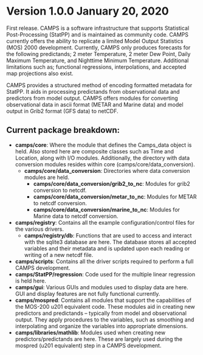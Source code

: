 # Version 1.0.0 January 20, 2020

First release.  CAMPS is a software infrastructure that supports Statistical Post-Processing (StatPP) and is maintained as community code. CAMPS currently offers the ability to replicate a limited Model Output Statistics (MOS) 2000 development.  Currently, CAMPS only produces forecasts for the following predictands; 2 meter Temperature, 2 meter Dew Point, Daily Maximum Temperature, and Nighttime Minimum Temperature.  Additional limitations such as; functional regressions, interpolations, and accepted map projections also exist.

CAMPS provides a structured method of encoding formatted metadata for StatPP.  It aids in processing predictands from observational data and predictors from model output.  CAMPS offers modules for converting observational data in ascii format (METAR and Marine data) and model output in Grib2 format (GFS data) to netCDF.

## Current package breakdown:

* __camps/core__: Where the module that defines the Camps_data object is held. Also stored here are composite classes such as Time and Location, along with I/O modules. Additionally, the directory with data conversion modules resides within core (camps/core/data_conversion).
	* __camps/core/data_conversion__: Directories where data conversion modules are held.
		* __camps/core/data_conversion/grib2_to_nc__: Modules for grib2 conversion to netcdf.
		* __camps/core/data_conversion/metar_to_nc__: Modules for METAR to netcdf conversion.
		* __camps/core/data_conversion/marine_to_nc__: Modules for Marine data to netcdf conversion.
* __camps/registry__: Contains all the example configuration/control files for the various drivers.
	* __camps/registry/db__: Functions that are used to access and interact with the sqlite3 database are here. The database stores all accepted variables and their metadata and is updated upon each reading or writing of a new netcdf file.
* __camps/scripts__: Contains all the driver scripts required to perform a full CAMPS development.
* __camps/StatPP/regression__: Code used for the multiple linear regression is held here.
* __camps/gui__: Various GUIs and modules used to display data are here.  GUI and display features are not fully functional currently.
* __camps/mospred__: Contains all modules that support the capabilities of the MOS-200 u201 equivalent code. These modules aid in creating new predictors and predictands – typically from model and observational output. They apply procedures to the variables, such as smoothing and interpolating and organize the variables into appropriate dimensions.
* __camps/libraries/mathlib__: Modules used when creating new predictors/predictands are here. These are largely used during the mospred (u201 equivalent) step in a CAMPS development.
